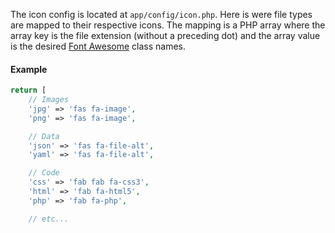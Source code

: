 The icon config is located at `app/config/icon.php`. Here is were file types are mapped to their respective icons. The mapping is a PHP array where the array key is the file extension (without a preceding dot) and the array value is the desired [Font Awesome](https://fontawesome.com/icons) class names.

#### Example

```php
return [
    // Images
    'jpg' => 'fas fa-image',
    'png' => 'fas fa-image',

    // Data
    'json' => 'fas fa-file-alt',
    'yaml' => 'fas fa-file-alt',

    // Code
    'css' => 'fab fab fa-css3',
    'html' => 'fab fa-html5',
    'php' => 'fab fa-php',

    // etc...
```
